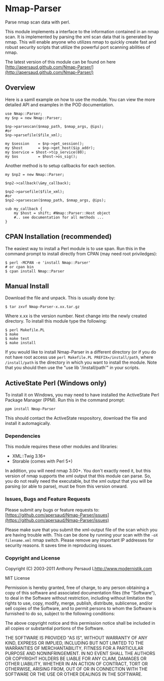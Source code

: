 # Nmap-Parser
Parse nmap scan data with perl.

This module implements a interface to the information contained in an nmap scan. It is implemented by parsing the xml scan data that is generated by nmap. This will enable anyone who utilizes nmap to quickly create fast and robust security scripts that utilize the powerful port scanning abilities of nmap.

The latest version of this module can be found on here [http://apersaud.github.com/Nmap-Parser/](http://apersaud.github.com/Nmap-Parser/)

## Overview
Here is a samll example on how to use the module. You can view the more detailed API and examples in the POD documentation.

    use Nmap::Parser;
    my $np = new Nmap::Parser;

    $np->parsescan($nmap_path, $nmap_args, @ips);
    #or
    $np->parsefile($file_xml);

    my $session    = $np->get_session();
    my $host       = $np->get_host($ip_addr);
    my $service = $host->tcp_service(80);
    my $os         = $host->os_sig();


Another method is to setup callbacks for each section.

    my $np2 = new Nmap::Parser;

    $np2->callback(\&my_callback);

    $np2->parsefile($file_xml);
    #or
    $np2->parsescan($nmap_path, $nmap_args, @ips);

    sub my_callback {
	    my $host = shift; #Nmap::Parser::Host object
    	#.. see documentation for all methods ...
    }
    
   
## CPAN Installation (recommended)
The easiest way to install a Perl module is to use span. Run this in the command prompt to install directly from CPAN (may need root priviledges):

	$ perl -MCPAN -e 'install Nmap::Parser'
	# or cpan bin
	$ cpan install Nmap::Parser
	
## Manual Install
Download the file and unpack. This is usually done by:

	$ tar zxvf Nmap-Parser-x.xx.tar.gz

Where x.xx is the version number. Next change into the newly created directory. To install this module type the following:

	$ perl Makefile.PL
	$ make
	$ make test
	$ make install

If you would like to install Nmap-Parser in a different directory (or if you do
not have root access use `perl Makefile.PL PREFIX=/install/path`, where
`/install/path` is the directory in which you want to install the module. Note
that you should then use the "use lib '/install/path'" in your scripts.


## ActiveState Perl (Windows only)
To install it on Windows, you may need to have installed the ActiveState Perl Package Manager (PPM). Run this in the command prompt:

	ppm install Nmap-Parser

This should contact the ActiveState respository, download the file and install it automagically.
	
### Dependencies
This module requires these other modules and libraries:

* XML::Twig 3.16+
* Storable (comes with Perl 5+)
	
In addition, you will need nmap 3.00+. You don't exactly need it, but this
version of nmap supports the xml output that this module can parse. So, you do
not really need the executable, but the xml output that you will be parsing
(or able to parse), must be from this version onward.

### Issues, Bugs and Feature Requests
Please submit any bugs or feature requests to: [https://github.com/apersaud/Nmap-Parser/issues](https://github.com/apersaud/Nmap-Parser/issues)

Please make sure that you submit the xml-output file of the scan which you are having
trouble with. This can be done by running your scan with the `-oX filename.xml` nmap switch. Please remove any important IP addresses for security reasons. It saves time in reproducing issues.

### Copyright and License
Copyright (C) 2003-2011 Anthony Persaud L<http://www.modernistik.com>

MIT License

Permission is hereby granted, free of charge, to any person obtaining a copy
of this software and associated documentation files (the "Software"), to deal
in the Software without restriction, including without limitation the rights
to use, copy, modify, merge, publish, distribute, sublicense, and/or sell
copies of the Software, and to permit persons to whom the Software is
furnished to do so, subject to the following conditions:

The above copyright notice and this permission notice shall be included in
all copies or substantial portions of the Software.

THE SOFTWARE IS PROVIDED "AS IS", WITHOUT WARRANTY OF ANY KIND, EXPRESS OR
IMPLIED, INCLUDING BUT NOT LIMITED TO THE WARRANTIES OF MERCHANTABILITY,
FITNESS FOR A PARTICULAR PURPOSE AND NONINFRINGEMENT. IN NO EVENT SHALL THE
AUTHORS OR COPYRIGHT HOLDERS BE LIABLE FOR ANY CLAIM, DAMAGES OR OTHER
LIABILITY, WHETHER IN AN ACTION OF CONTRACT, TORT OR OTHERWISE, ARISING FROM,
OUT OF OR IN CONNECTION WITH THE SOFTWARE OR THE USE OR OTHER DEALINGS IN
THE SOFTWARE.